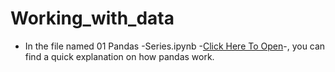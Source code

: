 # Working_with_data

* In the file named 01 Pandas -Series.ipynb -[Click Here To Open](https://github.com/MichaelDinglis/Working_with_data/blob/main/pandas.ipynb)-, you can find a quick explanation on how pandas work. 
